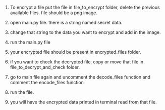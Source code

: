 1. To encrypt a file put the file in file_to_encrypt folder, delete the previous available files. file should be a png image.
2. open main.py file. there is a string named secret data.
3. change that string to the data you want to encrypt and add in the image.
4. run the main.py file
5. your encrypted file should be present in encrypted_files folder.




1. if you want to check the decrypted file. copy or move that file in file_to_decrypt_and_check folder.
2. go to main file again and uncomment the decode_files function and comment the encode_files function
3. run the file.
4. you will have the encrypted data printed in terminal read from that file.